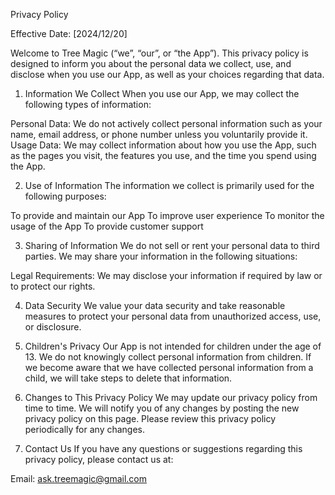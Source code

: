 Privacy Policy

Effective Date: [2024/12/20]

Welcome to Tree Magic (“we”, “our”, or “the App”). This privacy policy is designed to inform you about the personal data we collect, use, and disclose when you use our App, as well as your choices regarding that data.

1. Information We Collect
When you use our App, we may collect the following types of information:

Personal Data: We do not actively collect personal information such as your name, email address, or phone number unless you voluntarily provide it.
Usage Data: We may collect information about how you use the App, such as the pages you visit, the features you use, and the time you spend using the App.

2. Use of Information
The information we collect is primarily used for the following purposes:

To provide and maintain our App
To improve user experience
To monitor the usage of the App
To provide customer support

3. Sharing of Information
We do not sell or rent your personal data to third parties. We may share your information in the following situations:

Legal Requirements: We may disclose your information if required by law or to protect our rights.

4. Data Security
We value your data security and take reasonable measures to protect your personal data from unauthorized access, use, or disclosure.

5. Children's Privacy
Our App is not intended for children under the age of 13. We do not knowingly collect personal information from children. If we become aware that we have collected personal information from a child, we will take steps to delete that information.

6. Changes to This Privacy Policy
We may update our privacy policy from time to time. We will notify you of any changes by posting the new privacy policy on this page. Please review this privacy policy periodically for any changes.

7. Contact Us
If you have any questions or suggestions regarding this privacy policy, please contact us at:

Email: ask.treemagic@gmail.com
